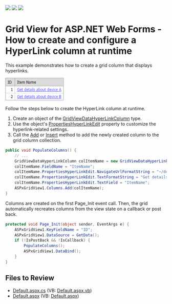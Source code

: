 <!-- default badges list -->
![](https://img.shields.io/endpoint?url=https://codecentral.devexpress.com/api/v1/VersionRange/128538710/13.1.4%2B)
[![](https://img.shields.io/badge/Open_in_DevExpress_Support_Center-FF7200?style=flat-square&logo=DevExpress&logoColor=white)](https://supportcenter.devexpress.com/ticket/details/E308)
[![](https://img.shields.io/badge/📖_How_to_use_DevExpress_Examples-e9f6fc?style=flat-square)](https://docs.devexpress.com/GeneralInformation/403183)
<!-- default badges end -->

# Grid View for ASP.NET Web Forms - How to create and configure a HyperLink column at runtime


This example demonstrates how to create a grid column that displays hyperlinks.

![Hyperlink Column](hyperlink-column.png)

Follow the steps below to create the HyperLink column at runtime.

1. Create an object of the [GridViewDataHyperLinkColumn](https://docs.devexpress.com/AspNet/DevExpress.Web.GridViewDataHyperLinkColumn) type.
2. Use the object's [PropertiesHyperLinkEdit](https://docs.devexpress.com/AspNet/DevExpress.Web.GridViewDataHyperLinkColumn.PropertiesHyperLinkEdit) property to customize the hyperlink-related settings.
3. Call the [Add](https://docs.devexpress.com/AspNet/DevExpress.Web.GridViewColumnCollection.Add(DevExpress.Web.GridViewColumn)) or [Insert](https://docs.devexpress.com/AspNet/DevExpress.Web.GridViewColumnCollection.Insert(System.Int32-DevExpress.Web.GridViewColumn)) method to add the newly created column to the grid column collection.

```cs
public void PopulateColumns() {
    // ...
    GridViewDataHyperLinkColumn colItemName = new GridViewDataHyperLinkColumn();
    colItemName.FieldName = "ItemName";
    colItemName.PropertiesHyperLinkEdit.NavigateUrlFormatString = "~/details.aspx?Device={0}";
    colItemName.PropertiesHyperLinkEdit.TextFormatString = "Get details about device {0}";
    colItemName.PropertiesHyperLinkEdit.TextField = "ItemName";
    ASPxGridView1.Columns.Add(colItemName);
}
```

Columns are created on the first Page_Init event call. Then, the grid automatically recreates columns from the view state on a callback or post back.

```cs
protected void Page_Init(object sender, EventArgs e) {
    ASPxGridView1.KeyFieldName = "ID";
    ASPxGridView1.DataSource = GetData();
    if (!IsPostBack && !IsCallback) {
        PopulateColumns();
        ASPxGridView1.DataBind();
    }
}
```

## Files to Review

* [Default.aspx.cs](./CS/Default.aspx.cs#L40-L45) (VB: [Default.aspx.vb](./VB/Default.aspx.vb))
* [Default.aspx](./CS/Default.aspx) (VB: [Default.aspx](./VB/Default.aspx))
